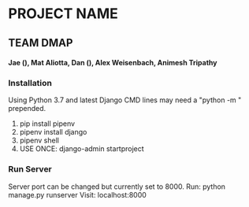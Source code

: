 # PROJECT NAME
## TEAM DMAP
#### Jae (), Mat Aliotta, Dan (), Alex Weisenbach, Animesh Tripathy



### Installation

Using Python 3.7 and latest Django
CMD lines may need a "python -m " prepended.

1. pip install pipenv
2. pipenv install django
3. pipenv shell
4. USE ONCE: django-admin startproject <PROJNAME>
  
  
### Run Server
Server port can be changed but currently set to 8000.
Run: python manage.py runserver
Visit: localhost:8000
